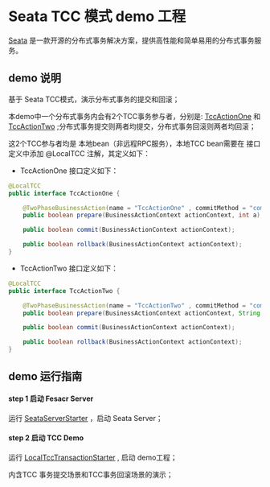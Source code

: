 # Seata TCC 模式 demo 工程


[Seata](https://github.com/seata/seata) 是一款开源的分布式事务解决方案，提供高性能和简单易用的分布式事务服务。   


## demo 说明

基于 Seata TCC模式，演示分布式事务的提交和回滚；

本demo中一个分布式事务内会有2个TCC事务参与者，分别是: [TccActionOne](https://github.com/seata/seata-samples/blob/master/tcc/local-tcc-sample/src/main/java/io/seata/samples/tcc/action/TccActionOne.java) 和 [TccActionTwo](https://github.com/seata/seata-samples/blob/master/tcc/local-tcc-sample/src/main/java/io/seata/samples/tcc/action/TccActionTwo.java) ;分布式事务提交则两者均提交，分布式事务回滚则两者均回滚；

这2个TCC参与者均是 本地bean（非远程RPC服务），本地TCC bean需要在 接口定义中添加 @LocalTCC 注解，其定义如下：

- TccActionOne 接口定义如下：

```java
@LocalTCC
public interface TccActionOne {

    @TwoPhaseBusinessAction(name = "TccActionOne" , commitMethod = "commit", rollbackMethod = "rollback")
    public boolean prepare(BusinessActionContext actionContext, int a);

    public boolean commit(BusinessActionContext actionContext);

    public boolean rollback(BusinessActionContext actionContext);
}

```

- TccActionTwo 接口定义如下：

```java
@LocalTCC
public interface TccActionTwo {

    @TwoPhaseBusinessAction(name = "TccActionTwo" , commitMethod = "commit", rollbackMethod = "rollback")
    public boolean prepare(BusinessActionContext actionContext, String b);

    public boolean commit(BusinessActionContext actionContext);

    public boolean rollback(BusinessActionContext actionContext);
}
```


## demo 运行指南

#### step 1 启动 Fesacr Server

运行 [SeataServerStarter](https://github.com/seata/seata-samples/blob/master/tcc/local-tcc-sample/src/test/java/io/seata/samples/tcc/SeataServerStarter.java) ，启动 Seata Server；

#### step 2 启动 TCC Demo

运行 [LocalTccTransactionStarter](https://github.com/seata/seata-samples/blob/master/tcc/local-tcc-sample/src/main/java/io/seata/samples/tcc/starter/LocalTccTransactionStarter.java) , 启动 demo工程；

内含TCC 事务提交场景和TCC事务回滚场景的演示；